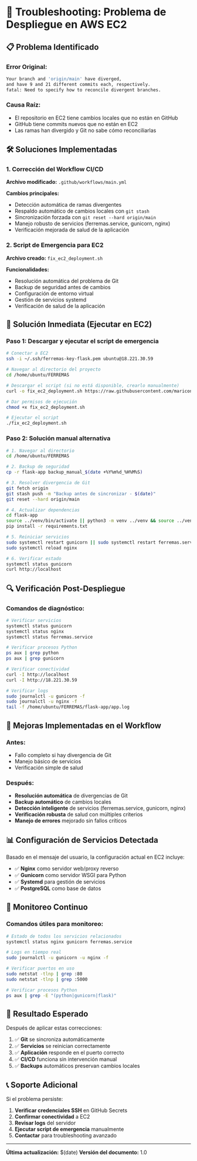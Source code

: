 # 🚨 Troubleshooting: Problema de Despliegue en AWS EC2

## 📋 **Problema Identificado**

### Error Original:
```bash
Your branch and 'origin/main' have diverged,
and have 9 and 21 different commits each, respectively.
fatal: Need to specify how to reconcile divergent branches.
```

### Causa Raíz:
- El repositorio en EC2 tiene cambios locales que no están en GitHub
- GitHub tiene commits nuevos que no están en EC2
- Las ramas han divergido y Git no sabe cómo reconciliarlas

## 🛠️ **Soluciones Implementadas**

### 1. **Corrección del Workflow CI/CD**

**Archivo modificado:** `.github/workflows/main.yml`

**Cambios principales:**
- Detección automática de ramas divergentes
- Respaldo automático de cambios locales con `git stash`
- Sincronización forzada con `git reset --hard origin/main`
- Manejo robusto de servicios (ferremas.service, gunicorn, nginx)
- Verificación mejorada de salud de la aplicación

### 2. **Script de Emergencia para EC2**

**Archivo creado:** `fix_ec2_deployment.sh`

**Funcionalidades:**
- Resolución automática del problema de Git
- Backup de seguridad antes de cambios
- Configuración de entorno virtual
- Gestión de servicios systemd
- Verificación de salud de la aplicación

## 🚀 **Solución Inmediata (Ejecutar en EC2)**

### Paso 1: Descargar y ejecutar el script de emergencia

```bash
# Conectar a EC2
ssh -i ~/.ssh/ferremas-key-flask.pem ubuntu@18.221.30.59

# Navegar al directorio del proyecto
cd /home/ubuntu/FERREMAS

# Descargar el script (si no está disponible, crearlo manualmente)
curl -o fix_ec2_deployment.sh https://raw.githubusercontent.com/maricons/FERREMAS/main/fix_ec2_deployment.sh

# Dar permisos de ejecución
chmod +x fix_ec2_deployment.sh

# Ejecutar el script
./fix_ec2_deployment.sh
```

### Paso 2: Solución manual alternativa

```bash
# 1. Navegar al directorio
cd /home/ubuntu/FERREMAS

# 2. Backup de seguridad
cp -r flask-app backup_manual_$(date +%Y%m%d_%H%M%S)

# 3. Resolver divergencia de Git
git fetch origin
git stash push -m "Backup antes de sincronizar - $(date)"
git reset --hard origin/main

# 4. Actualizar dependencias
cd flask-app
source ../venv/bin/activate || python3 -m venv ../venv && source ../venv/bin/activate
pip install -r requirements.txt

# 5. Reiniciar servicios
sudo systemctl restart gunicorn || sudo systemctl restart ferremas.service
sudo systemctl reload nginx

# 6. Verificar estado
systemctl status gunicorn
curl http://localhost
```

## 🔍 **Verificación Post-Despliegue**

### Comandos de diagnóstico:

```bash
# Verificar servicios
systemctl status gunicorn
systemctl status nginx
systemctl status ferremas.service

# Verificar procesos Python
ps aux | grep python
ps aux | grep gunicorn

# Verificar conectividad
curl -I http://localhost
curl -I http://18.221.30.59

# Verificar logs
sudo journalctl -u gunicorn -f
sudo journalctl -u nginx -f
tail -f /home/ubuntu/FERREMAS/flask-app/app.log
```

## 🎯 **Mejoras Implementadas en el Workflow**

### Antes:
- Fallo completo si hay divergencia de Git
- Manejo básico de servicios
- Verificación simple de salud

### Después:
- **Resolución automática** de divergencias de Git
- **Backup automático** de cambios locales
- **Detección inteligente** de servicios (ferremas.service, gunicorn, nginx)
- **Verificación robusta** de salud con múltiples criterios
- **Manejo de errores** mejorado sin fallos críticos

## 📊 **Configuración de Servicios Detectada**

Basado en el mensaje del usuario, la configuración actual en EC2 incluye:
- ✅ **Nginx** como servidor web/proxy reverso
- ✅ **Gunicorn** como servidor WSGI para Python
- ✅ **Systemd** para gestión de servicios
- ✅ **PostgreSQL** como base de datos

## 🔧 **Monitoreo Continuo**

### Comandos útiles para monitoreo:

```bash
# Estado de todos los servicios relacionados
systemctl status nginx gunicorn ferremas.service

# Logs en tiempo real
sudo journalctl -u gunicorn -u nginx -f

# Verificar puertos en uso
sudo netstat -tlnp | grep :80
sudo netstat -tlnp | grep :5000

# Verificar procesos Python
ps aux | grep -E "(python|gunicorn|flask)"
```

## 🎉 **Resultado Esperado**

Después de aplicar estas correcciones:

1. ✅ **Git** se sincroniza automáticamente
2. ✅ **Servicios** se reinician correctamente
3. ✅ **Aplicación** responde en el puerto correcto
4. ✅ **CI/CD** funciona sin intervención manual
5. ✅ **Backups** automáticos preservan cambios locales

## 📞 **Soporte Adicional**

Si el problema persiste:

1. **Verificar credenciales SSH** en GitHub Secrets
2. **Confirmar conectividad** a EC2
3. **Revisar logs** del servidor
4. **Ejecutar script de emergencia** manualmente
5. **Contactar** para troubleshooting avanzado

---

**Última actualización:** $(date)
**Versión del documento:** 1.0 